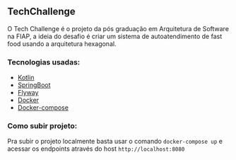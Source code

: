 ## TechChallenge

O Tech Challenge é o projeto da pós graduação em Arquitetura de Software na FIAP, a ideia do desafio é criar um sistema 
de autoatendimento de fast food usando a arquitetura hexagonal.

### Tecnologias usadas:
* [Kotlin](https://kotlinlang.org/)
* [SpringBoot](https://spring.io/projects/spring-boot)
* [Flyway](https://flywaydb.org/)
* [Docker](https://www.docker.com)
* [Docker-compose](https://docs.docker.com/reference/cli/docker/compose/)

### Como subir projeto:

Pra subir o projeto localmente basta usar o comando `docker-compose up` e acessar os endpoints através do host `http://localhost:8080`
